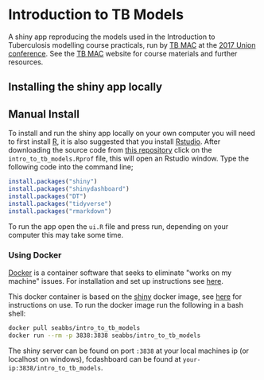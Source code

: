 
Introduction to TB Models
=========================

A shiny app reproducing the models used in the Introduction to Tuberculosis modelling course practicals, run by [TB MAC](http://tb-mac.org/) at the [2017 Union conference](http://guadalajara.worldlunghealth.org/about-us). See the [TB MAC](http://tb-mac.org/) website for course materials and further resources.

Installing the shiny app locally
--------------------------------

Manual Install
--------------

To install and run the shiny app locally on your own computer you will need to first install [R](https://www.r-project.org/), it is also suggested that you install [Rstudio](https://www.rstudio.com/products/rstudio/download/). After downloading the source code from [this repository](https://www.github.com/seabbs/intro_to_tb_models) click on the `intro_to_tb_models.Rprof` file, this will open an Rstudio window. Type the following code into the command line;

``` r
install.packages("shiny")
install.packages("shinydashboard")
install.packages("DT")
install.packages("tidyverse")
install.packages("rmarkdown")
```

To run the app open the `ui.R` file and press run, depending on your computer this may take some time.

### Using Docker

[Docker](https://www.docker.com/what-docker) is a container software that seeks to eliminate "works on my machine" issues. For installation and set up instructions see [here](https://www.docker.com/community-edition).

This docker container is based on the [shiny](https://hub.docker.com/r/rocker/shiny/) docker image, see [here](https://github.com/rocker-org/shiny) for instructions on use. To run the docker image run the following in a bash shell:

``` bash
docker pull seabbs/intro_to_tb_models
docker run --rm -p 3838:3838 seabbs/intro_to_tb_models
```

The shiny server can be found on port `:3838` at your local machines ip (or localhost on windows), fcdashboard can be found at `your-ip:3838/intro_to_tb_models`.
